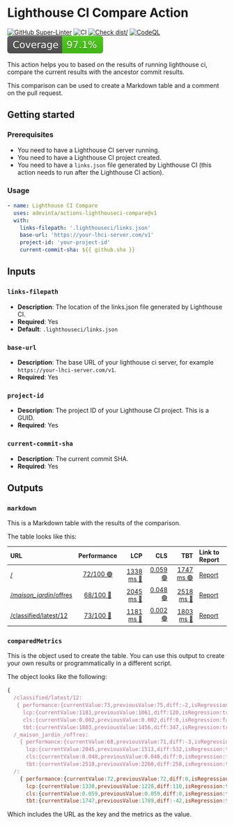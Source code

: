 # Lighthouse CI Compare Action

[![GitHub Super-Linter](https://github.com/adevinta/actions-lighthouseci-compare/actions/workflows/linter.yml/badge.svg)](https://github.com/super-linter/super-linter)
![CI](https://github.com/adevinta/actions-lighthouseci-compare/actions/workflows/ci.yml/badge.svg)
[![Check dist/](https://github.com/adevinta/actions-lighthouseci-compare/actions/workflows/check-dist.yml/badge.svg)](https://github.com/adevinta/actions-lighthouseci-compare/actions/workflows/check-dist.yml)
[![CodeQL](https://github.com/adevinta/actions-lighthouseci-compare/actions/workflows/codeql-analysis.yml/badge.svg)](https://github.com/adevinta/actions-lighthouseci-compare/actions/workflows/codeql-analysis.yml)
[![Coverage](./badges/coverage.svg)](./badges/coverage.svg)

This action helps you to based on the results of running lighthouse ci, compare
the current results with the ancestor commit results.

This comparison can be used to create a Markdown table and a comment on the pull
request.

## Getting started

### Prerequisites

- You need to have a Lighthouse CI server running.
- You need to have a Lighthouse CI project created.
- You need to have a `links.json` file generated by Lighthouse CI (this action
  needs to run after the Lighthouse CI action).

### Usage

```yaml
- name: Lighthouse CI Compare
  uses: adevinta/actions-lighthouseci-compare@v1
  with:
    links-filepath: '.lighthouseci/links.json'
    base-url: 'https://your-lhci-server.com/v1'
    project-id: 'your-project-id'
    current-commit-sha: ${{ github.sha }}
```

## Inputs

### `links-filepath`

- **Description**: The location of the links.json file generated by Lighthouse
  CI.
- **Required**: Yes
- **Default**: `.lighthouseci/links.json`

### `base-url`

- **Description**: The base URL of your lighthouse ci server, for example
  `https://your-lhci-server.com/v1`.
- **Required**: Yes

### `project-id`

- **Description**: The project ID of your Lighthouse CI project. This is a GUID.
- **Required**: Yes

### `current-commit-sha`

- **Description**: The current commit SHA.
- **Required**: Yes

## Outputs

### `markdown`

This is a Markdown table with the results of the comparison.

The table looks like this:

<!-- markdownlint-disable -->

| URL                                                                                                                     |                        Performance                        |                                                 LCP |                                         CLS |                                                 TBT | Link to Report                                                                                                                                                                                             |
| :---------------------------------------------------------------------------------------------------------------------- | :-------------------------------------------------------: | --------------------------------------------------: | ------------------------------------------: | --------------------------------------------------: | :--------------------------------------------------------------------------------------------------------------------------------------------------------------------------------------------------------- |
| [/](https://lhci-lighthouse-ci-comparison-lbc.polaris.ariane.leboncoin.ci/)                                             | [72/100 🟢](## 'Performance has  improved in +0 points')  | [1338 ms 🔴](## 'The lcp has increased in +110 ms') | [0.059 🟢](## 'The CLS has decreased in 0') |  [1747 ms 🟢](## 'The tbt has decreased in -42 ms') | [Report](https://lhci.bon-coin.net/app/projects/ravnext/compare/53a135c7-fc1e-4d7e-8636-f4a2852b1e6c?compareUrl=https%3A%2F%2Flhci-BRANCH_NAME-lbc.polaris.ariane.leboncoin.ci%2F)                         |
| [/_maison_jardin_/offres](https://lhci-lighthouse-ci-comparison-lbc.polaris.ariane.leboncoin.ci/_maison_jardin_/offres) | [68/100 🔴](## 'Performance has  decreased in -3 points') | [2045 ms 🔴](## 'The lcp has increased in +532 ms') | [0.048 🟢](## 'The CLS has decreased in 0') | [2518 ms 🔴](## 'The tbt has increased in +258 ms') | [Report](https://lhci.bon-coin.net/app/projects/ravnext/compare/53a135c7-fc1e-4d7e-8636-f4a2852b1e6c?compareUrl=https%3A%2F%2Flhci-BRANCH_NAME-lbc.polaris.ariane.leboncoin.ci%2F_maison_jardin_%2Foffres) |
| [/classified/latest/12](https://lhci-lighthouse-ci-comparison-lbc.polaris.ariane.leboncoin.ci/classified/latest/12)     | [73/100 🔴](## 'Performance has  decreased in -2 points') | [1181 ms 🔴](## 'The lcp has increased in +120 ms') | [0.002 🟢](## 'The CLS has decreased in 0') | [1803 ms 🔴](## 'The tbt has increased in +347 ms') | [Report](https://lhci.bon-coin.net/app/projects/ravnext/compare/53a135c7-fc1e-4d7e-8636-f4a2852b1e6c?compareUrl=https%3A%2F%2Flhci-BRANCH_NAME-lbc.polaris.ariane.leboncoin.ci%2Fclassified%2Flatest%2F12) |

<!-- markdownlint-enable -->

### `comparedMetrics`

This is the object used to create the table. You can use this output to create
your own results or programmatically in a different script.

The object looks like the following:

```js
{
  /classified/latest/12:
   { performance:{currentValue:73,previousValue:75,diff:-2,isRegression:true},
     lcp:{currentValue:1181,previousValue:1061,diff:120,isRegression:true},
     cls:{currentValue:0.002,previousValue:0.002,diff:0,isRegression:false},
     tbt:{currentValue:1803,previousValue:1456,diff:347,isRegression:true}},
  /_maison_jardin_/offres:
    { performance:{currentValue:68,previousValue:71,diff:-3,isRegression:true},
      lcp:{currentValue:2045,previousValue:1513,diff:532,isRegression:true},
      cls:{currentValue:0.048,previousValue:0.048,diff:0,isRegression:false},
      tbt:{currentValue:2518,previousValue:2260,diff:258,isRegression:true}},
  /:
    { performance:{currentValue:72,previousValue:72,diff:0,isRegression:false},
      lcp:{currentValue:1338,previousValue:1228,diff:110,isRegression:true},
      cls:{currentValue:0.059,previousValue:0.059,diff:0,isRegression:false},
      tbt:{currentValue:1747,previousValue:1789,diff:-42,isRegression:false}}}
```

Which includes the URL as the key and the metrics as the value.
